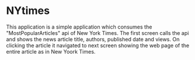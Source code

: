 # NYtimes
This application is a simple application which consumes the "MostPopularArticles" api of New York Times.
The first screen calls the api and shows the news article title, authors, published date and views.
On clicking the article it navigated to next screen showing the web page of the entire article as in New Yoork Times.
